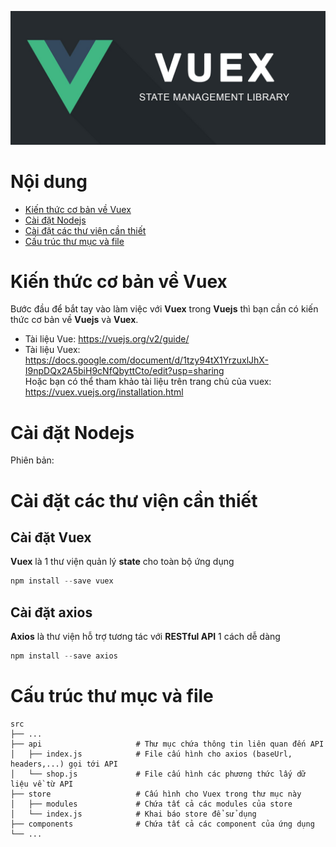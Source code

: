 ![Vuex-state-management-library](https://github.com/uit2712/vue-store/blob/images/images/vuex.jpeg)
# Nội dung
- [Kiến thức cơ bản về Vuex](#kiến-thức-cơ-bản-về-vuex)
- [Cài đặt Nodejs](#cài-đặt-nodejs)
- [Cài đặt các thư viện cần thiết](#cài-đặt-các-thư-viện-cần-thiết)
- [Cấu trúc thư mục và file](#cấu-trúc-thư-mục-và-file)
# Kiến thức cơ bản về Vuex
Bước đầu để bắt tay vào làm việc với __Vuex__ trong __Vuejs__ thì bạn cần có kiến thức cơ bản về __Vuejs__ và __Vuex__.
- Tài liệu Vue: https://vuejs.org/v2/guide/
- Tài liệu Vuex: https://docs.google.com/document/d/1tzy94tX1YrzuxlJhX-I9npDQx2A5biH9cNfQbyttCto/edit?usp=sharing \
Hoặc bạn có thể tham khảo tài liệu trên trang chủ của vuex: https://vuex.vuejs.org/installation.html
# Cài đặt Nodejs
Phiên bản: 
# Cài đặt các thư viện cần thiết
## Cài đặt Vuex
__Vuex__ là 1 thư viện quản lý __state__ cho toàn bộ ứng dụng
```javascript
npm install --save vuex
```
## Cài đặt axios
__Axios__ là thư viện hỗ trợ tương tác với __RESTful API__ 1 cách dễ dàng
```javascript
npm install --save axios
```
# Cấu trúc thư mục và file
    src
    ├── ...
    ├── api                     # Thư mục chứa thông tin liên quan đến API                
    │   ├── index.js            # File cấu hình cho axios (baseUrl, headers,...) gọi tới API
    │   └── shop.js             # File cấu hình các phương thức lấy dữ liệu về từ API
    ├── store                   # Cấu hình cho Vuex trong thư mục này
    │   ├── modules             # Chứa tất cả các modules của store
    │   └── index.js            # Khai báo store để sử dụng
    ├── components              # Chứa tất cả các component của ứng dụng
    └── ...

